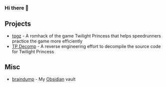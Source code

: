 ### Hi there 👋

## Projects

- [tpgz](https://github.com/zsrtp/tpgz) - A romhack of the game Twilight Princess that helps speedrunners practice the game more efficiently
- [TP Decomp](https://github.com/zeldaret/tp) - A reverse engineering effort to decompile the source code for Twilight Princess

## Misc

- [braindump](https://github.com/Pheenoh/braindump) - My [Obsidian](https://obsidian.md/) vault
